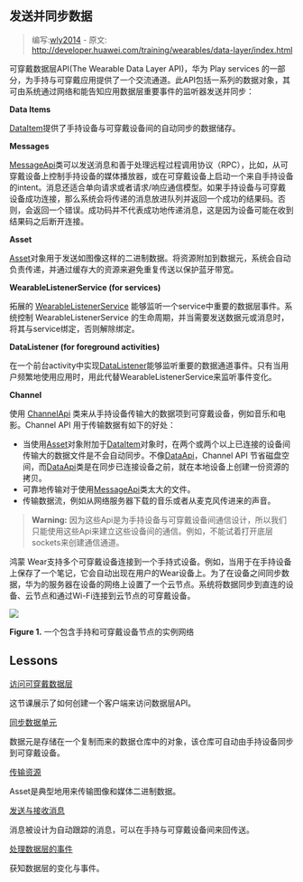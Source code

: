 ## 发送并同步数据

> 编写:[wly2014](https://github.com/wly2014) - 原文: <http://developer.huawei.com/training/wearables/data-layer/index.html>

可穿戴数据层API(The Wearable Data Layer API)，华为 Play services 的一部分，为手持与可穿戴应用提供了一个交流通道。此API包括一系列的数据对象，其可由系统通过网络和能告知应用数据层重要事件的监听器发送并同步：

**Data Items**

[DataItem](https://developer.huawei.com/reference/com/huawei/ohos/gms/wearable/DataItem.html)提供了手持设备与可穿戴设备间的自动同步的数据储存。

**Messages**

[MessageApi](https://developer.huawei.com/reference/com/huawei/ohos/gms/wearable/MessageApi.html)类可以发送消息和善于处理远程过程调用协议（RPC），比如，从可穿戴设备上控制手持设备的媒体播放器，或在可穿戴设备上启动一个来自手持设备的intent。消息还适合单向请求或者请求/响应通信模型。如果手持设备与可穿戴设备成功连接，那么系统会将传递的消息放进队列并返回一个成功的结果码。否则，会返回一个错误。成功码并不代表成功地传递消息，这是因为设备可能在收到结果码之后断开连接。

**Asset**

[Asset](http://developer.huawei.com/reference/com/huawei/ohos/gms/wearable/Asset.html)对象用于发送如图像这样的二进制数据。将资源附加到数据元，系统会自动负责传递，并通过缓存大的资源来避免重复传送以保护蓝牙带宽。

**WearableListenerService (for services)**

拓展的 [WearableListenerService](http://developer.huawei.com/reference/com/huawei/ohos/gms/wearable/WearableListenerService.html) 能够监听一个service中重要的数据层事件。系统控制 WearableListenerService 的生命周期，并当需要发送数据元或消息时，将其与service绑定，否则解除绑定。

**DataListener (for foreground activities)**

在一个前台activity中实现[DataListener](http://developer.huawei.com/reference/com/huawei/ohos/gms/wearable/DataApi.DataListener.html)能够监听重要的数据通道事件。只有当用户频繁地使用应用时，用此代替WearableListenerService来监听事件变化。

**Channel**

使用 [ChannelApi](http://developer.huawei.com/reference/com/huawei/ohos/gms/wearable/ChannelApi.html) 类来从手持设备传输大的数据项到可穿戴设备，例如音乐和电影。Channel API 用于传输数据有如下的好处：

* 当使用[Asset](http://developer.huawei.com/reference/com/huawei/ohos/gms/wearable/Asset.html)对象附加于[DataItem](https://developer.huawei.com/reference/com/huawei/ohos/gms/wearable/DataItem.html)对象时，在两个或两个以上已连接的设备间传输大的数据文件是不会自动同步。不像[DataApi](http://developer.huawei.com/reference/com/huawei/ohos/gms/wearable/DataApi.html)，Channel API 节省磁盘空间，而[DataApi](http://developer.huawei.com/reference/com/huawei/ohos/gms/wearable/DataApi.html)类是在同步已连接设备之前，就在本地设备上创建一份资源的拷贝。
* 可靠地传输对于使用[MessageApi](https://developer.huawei.com/reference/com/huawei/ohos/gms/wearable/MessageApi.html)类太大的文件。
* 传输数据流，例如从网络服务器下载的音乐或者从麦克风传进来的声音。

> **Warning:** 因为这些Api是为手持设备与可穿戴设备间通信设计，所以我们只能使用这些Api来建立这些设备间的通信。例如，不能试着打开底层sockets来创建通信通道。

鸿蒙 Wear支持多个可穿戴设备连接到一个手持式设备。例如，当用于在手持设备上保存了一个笔记，它会自动出现在用户的Wear设备上。为了在设备之间同步数据，华为的服务器在设备的网络上设置了一个云节点。系统将数据同步到直连的设备、云节点和通过Wi-Fi连接到云节点的可穿戴设备。

![](wear_cloud_node.png)

**Figure 1.** 一个包含手持和可穿戴设备节点的实例网络

## Lessons

[访问可穿戴数据层](accessing.html)

这节课展示了如何创建一个客户端来访问数据层API。

[同步数据单元](data-items.html)

数据元是存储在一个复制而来的数据仓库中的对象，该仓库可自动由手持设备同步到可穿戴设备。
    
[传输资源](assets.html)

Asset是典型地用来传输图像和媒体二进制数据。

[发送与接收消息](messages.html)

消息被设计为自动跟踪的消息，可以在手持与可穿戴设备间来回传送。

[处理数据层的事件](events.html)

获知数据层的变化与事件。
